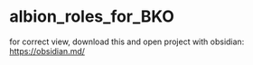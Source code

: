 # albion_roles_for_BKO
for correct view, download this and open project with obsidian:
https://obsidian.md/
